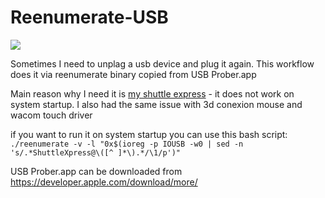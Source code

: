 # Reenumerate-USB

![](https://i.imgur.com/yZ3IlPu.png)

Sometimes I need to unplag a usb device and plug it again.
This workflow does it via reenumerate binary copied from USB Prober.app 

Main reason why I need it is [my shuttle express](http://forums.contourdesign.com/viewtopic.php?f=4&t=8479&p=15032&hilit=mac+os#p15032) - it does not work on system startup.
I also had the same issue with 3d conexion mouse and wacom touch driver

if you want to run it on system startup you can use this bash script:
``./reenumerate -v -l "0x$(ioreg -p IOUSB -w0 | sed -n 's/.*ShuttleXpress@\([^ ]*\).*/\1/p')"``

USB Prober.app can be downloaded from https://developer.apple.com/download/more/
